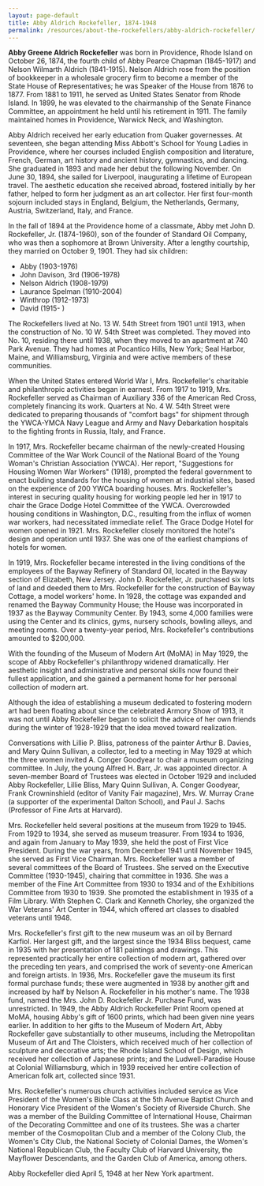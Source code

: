 ```yaml
---
layout: page-default
title: Abby Aldrich Rockefeller, 1874-1948
permalink: /resources/about-the-rockefellers/abby-aldrich-rockefeller/
---
```


**Abby Greene Aldrich Rockefeller** was born in Providence, Rhode Island on October 26, 1874, the fourth child of Abby Pearce Chapman (1845-1917) and Nelson Wilmarth Aldrich (1841-1915). Nelson Aldrich rose from the position of bookkeeper in a wholesale grocery firm to become a member of the State House of Representatives; he was Speaker of the House from 1876 to 1877\. From 1881 to 1911, he served as United States Senator from Rhode Island. In 1899, he was elevated to the chairmanship of the Senate Finance Committee, an appointment he held until his retirement in 1911\. The family maintained homes in Providence, Warwick Neck, and Washington.  

Abby Aldrich received her early education from Quaker governesses. At seventeen, she began attending Miss Abbott's School for Young Ladies in Providence, where her courses included English composition and literature, French, German, art history and ancient history, gymnastics, and dancing. She graduated in 1893 and made her debut the following November. On June 30, 1894, she sailed for Liverpool, inaugurating a lifetime of European travel. The aesthetic education she received abroad, fostered initially by her father, helped to form her judgment as an art collector. Her first four-month sojourn included stays in England, Belgium, the Netherlands, Germany, Austria, Switzerland, Italy, and France.  

In the fall of 1894 at the Providence home of a classmate, Abby met John D. Rockefeller, Jr. (1874-1960), son of the founder of Standard Oil Company, who was then a sophomore at Brown University. After a lengthy courtship, they married on October 9, 1901\. They had six children:

*   Abby (1903-1976)
*   John Davison, 3rd (1906-1978)
*   Nelson Aldrich (1908-1979)
*   Laurance Spelman (1910-2004)
*   Winthrop (1912-1973)
*   David (1915- )

The Rockefellers lived at No. 13 W. 54th Street from 1901 until 1913, when the construction of No. 10 W. 54th Street was completed. They moved into No. 10, residing there until 1938, when they moved to an apartment at 740 Park Avenue. They had homes at Pocantico Hills, New York; Seal Harbor, Maine, and Williamsburg, Virginia and were active members of these communities.  

When the United States entered World War I, Mrs. Rockefeller's charitable and philanthropic activities began in earnest. From 1917 to 1919, Mrs. Rockefeller served as Chairman of Auxiliary 336 of the American Red Cross, completely financing its work. Quarters at No. 4 W. 54th Street were dedicated to preparing thousands of "comfort bags" for shipment through the YWCA-YMCA Navy League and Army and Navy Debarkation hospitals to the fighting fronts in Russia, Italy, and France.  

In 1917, Mrs. Rockefeller became chairman of the newly-created Housing Committee of the War Work Council of the National Board of the Young Woman's Christian Association (YWCA). Her report, "Suggestions for Housing Women War Workers" (1918), prompted the federal government to enact building standards for the housing of women at industrial sites, based on the experience of 200 YWCA boarding houses. Mrs. Rockefeller's interest in securing quality housing for working people led her in 1917 to chair the Grace Dodge Hotel Committee of the YWCA. Overcrowded housing conditions in Washington, D.C., resulting from the influx of women war workers, had necessitated immediate relief. The Grace Dodge Hotel for women opened in 1921\. Mrs. Rockefeller closely monitored the hotel's design and operation until 1937\. She was one of the earliest champions of hotels for women.  

In 1919, Mrs. Rockefeller became interested in the living conditions of the employees of the Bayway Refinery of Standard Oil, located in the Bayway section of Elizabeth, New Jersey. John D. Rockefeller, Jr. purchased six lots of land and deeded them to Mrs. Rockefeller for the construction of Bayway Cottage, a model workers' home. In 1928, the cottage was expanded and renamed the Bayway Community House; the House was incorporated in 1937 as the Bayway Community Center. By 1943, some 4,000 families were using the Center and its clinics, gyms, nursery schools, bowling alleys, and meeting rooms. Over a twenty-year period, Mrs. Rockefeller's contributions amounted to $200,000\.  

With the founding of the Museum of Modern Art (MoMA) in May 1929, the scope of Abby Rockefeller's philanthropy widened dramatically. Her aesthetic insight and administrative and personal skills now found their fullest application, and she gained a permanent home for her personal collection of modern art.  

Although the idea of establishing a museum dedicated to fostering modern art had been floating about since the celebrated Armory Show of 1913, it was not until Abby Rockefeller began to solicit the advice of her own friends during the winter of 1928-1929 that the idea moved toward realization.  

Conversations with Lillie P. Bliss, patroness of the painter Arthur B. Davies, and Mary Quinn Sullivan, a collector, led to a meeting in May 1929 at which the three women invited A. Conger Goodyear to chair a museum organizing committee. In July, the young Alfred H. Barr, Jr. was appointed director. A seven-member Board of Trustees was elected in October 1929 and included Abby Rockefeller, Lillie Bliss, Mary Quinn Sullivan, A. Conger Goodyear, Frank Crowninshield (editor of Vanity Fair magazine), Mrs. W. Murray Crane (a supporter of the experimental Dalton School), and Paul J. Sachs (Professor of Fine Arts at Harvard).  

Mrs. Rockefeller held several positions at the museum from 1929 to 1945\. From 1929 to 1934, she served as museum treasurer. From 1934 to 1936, and again from January to May 1939, she held the post of First Vice President. During the war years, from December 1941 until November 1945, she served as First Vice Chairman. Mrs. Rockefeller was a member of several committees of the Board of Trustees. She served on the Executive Committee (1930-1945), chairing that committee in 1936\. She was a member of the Fine Art Committee from 1930 to 1934 and of the Exhibitions Committee from 1930 to 1939\. She promoted the establishment in 1935 of a Film Library. With Stephen C. Clark and Kenneth Chorley, she organized the War Veterans' Art Center in 1944, which offered art classes to disabled veterans until 1948\.  

Mrs. Rockefeller's first gift to the new museum was an oil by Bernard Karfiol. Her largest gift, and the largest since the 1934 Bliss bequest, came in 1935 with her presentation of 181 paintings and drawings. This represented practically her entire collection of modern art, gathered over the preceding ten years, and comprised the work of seventy-one American and foreign artists. In 1936, Mrs. Rockefeller gave the museum its first formal purchase funds; these were augmented in 1938 by another gift and increased by half by Nelson A. Rockefeller in his mother's name. The 1938 fund, named the Mrs. John D. Rockefeller Jr. Purchase Fund, was unrestricted. In 1949, the Abby Aldrich Rockefeller Print Room opened at MoMA, housing Abby's gift of 1600 prints, which had been given nine years earlier. In addition to her gifts to the Museum of Modern Art, Abby Rockefeller gave substantially to other museums, including the Metropolitan Museum of Art and The Cloisters, which received much of her collection of sculpture and decorative arts; the Rhode Island School of Design, which received her collection of Japanese prints; and the Ludwell-Paradise House at Colonial Williamsburg, which in 1939 received her entire collection of American folk art, collected since 1931\.  

Mrs. Rockefeller's numerous church activities included service as Vice President of the Women's Bible Class at the 5th Avenue Baptist Church and Honorary Vice President of the Women's Society of Riverside Church. She was a member of the Building Committee of International House, Chairman of the Decorating Committee and one of its trustees. She was a charter member of the Cosmopolitan Club and a member of the Colony Club, the Women's City Club, the National Society of Colonial Dames, the Women's National Republican Club, the Faculty Club of Harvard University, the Mayflower Descendants, and the Garden Club of America, among others.  

Abby Rockefeller died April 5, 1948 at her New York apartment.
